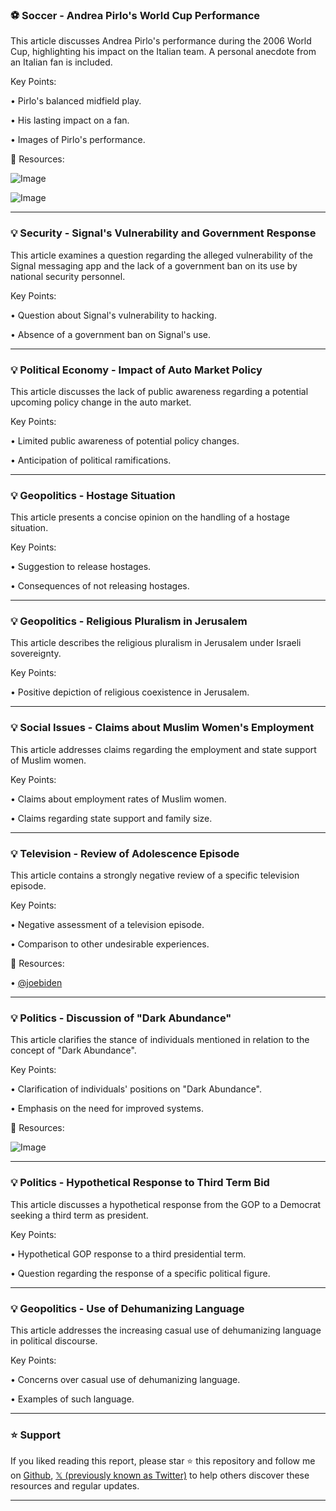 ### ⚽ Soccer - Andrea Pirlo's World Cup Performance

This article discusses Andrea Pirlo's performance during the 2006 World Cup, highlighting his impact on the Italian team.  A personal anecdote from an Italian fan is included.

Key Points:

• Pirlo's balanced midfield play.


• His lasting impact on a fan.


• Images of Pirlo's performance.



🔗 Resources:

![Image](https://pbs.twimg.com/media/GnVdpDraoAAkPKS?format=jpg&name=small)

![Image](https://pbs.twimg.com/media/GnVfIcCagAADR1Z?format=jpg&name=small)


---

### 💡 Security - Signal's Vulnerability and Government Response

This article examines a question regarding the alleged vulnerability of the Signal messaging app and the lack of a government ban on its use by national security personnel.

Key Points:

• Question about Signal's vulnerability to hacking.


• Absence of a government ban on Signal's use.



---

### 💡 Political Economy - Impact of Auto Market Policy

This article discusses the lack of public awareness regarding a potential upcoming policy change in the auto market.

Key Points:

• Limited public awareness of potential policy changes.


• Anticipation of political ramifications.



---

### 💡 Geopolitics - Hostage Situation

This article presents a concise opinion on the handling of a hostage situation.

Key Points:

• Suggestion to release hostages.


• Consequences of not releasing hostages.



---

### 💡 Geopolitics - Religious Pluralism in Jerusalem

This article describes the religious pluralism in Jerusalem under Israeli sovereignty.

Key Points:

• Positive depiction of religious coexistence in Jerusalem.



---

### 💡 Social Issues - Claims about Muslim Women's Employment

This article addresses claims regarding the employment and state support of Muslim women.

Key Points:

• Claims about employment rates of Muslim women.


• Claims regarding state support and family size.



---

### 💡 Television - Review of Adolescence Episode

This article contains a strongly negative review of a specific television episode.

Key Points:

• Negative assessment of a television episode.


• Comparison to other undesirable experiences.


🔗 Resources:

• [@joebiden](https://x.com/JoeBiden)



---

### 💡 Politics - Discussion of "Dark Abundance"

This article clarifies the stance of individuals mentioned in relation to the concept of "Dark Abundance".

Key Points:

• Clarification of individuals' positions on "Dark Abundance".


• Emphasis on the need for improved systems.



🔗 Resources:

![Image](https://pbs.twimg.com/media/GnTKApGaQAA92h8?format=jpg&name=small)

---

### 💡 Politics - Hypothetical Response to Third Term Bid

This article discusses a hypothetical response from the GOP to a Democrat seeking a third term as president.


Key Points:

• Hypothetical GOP response to a third presidential term.


• Question regarding the response of a specific political figure.



---

### 💡 Geopolitics - Use of Dehumanizing Language

This article addresses the increasing casual use of dehumanizing language in political discourse.

Key Points:

• Concerns over casual use of dehumanizing language.


• Examples of such language.


---

### ⭐️ Support

If you liked reading this report, please star ⭐️ this repository and follow me on [Github](https://github.com/Drix10), [𝕏 (previously known as Twitter)](https://x.com/DRIX_10_) to help others discover these resources and regular updates.

---